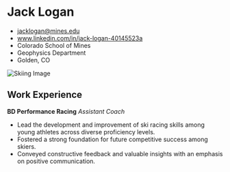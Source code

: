 # Jack Logan
- jacklogan@mines.edu
- www.linkedin.com/in/jack-logan-40145523a
- Colorado School of Mines 
- Geophysics Department
- Golden, CO

![Skiing Image](https://external-content.duckduckgo.com/iu/?u=https%3A%2F%2F1000logos.net%2Fwp-content%2Fuploads%2F2021%2F04%2FGoogle-Drive-logo.png&f=1&nofb=1&ipt=ad85c64f23dc0dc808250f8707cc5995f272d2833568e1e9b8d48aa6de858aad&ipo=images)

## Work Experience
**BD Performance Racing** *Assistant Coach*
- Lead the development and improvement of ski racing skills among young athletes across diverse proficiency levels.
- Fostered a strong foundation for future competitive success among skiers.
- Conveyed constructive feedback and valuable insights with an emphasis on positive communication.
